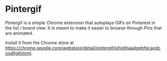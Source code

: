# Pintergif

Pintergif is a simple Chrome extension that autoplays GIFs on Pinterest in the
list / board view. It is meant to make it easier to browse through Pins that
are animated.

Install it from the Chrome store at
https://chrome.google.com/webstore/detail/pintergif/pjhjdjhaadgebfgcaodcoodllgihlmml.
